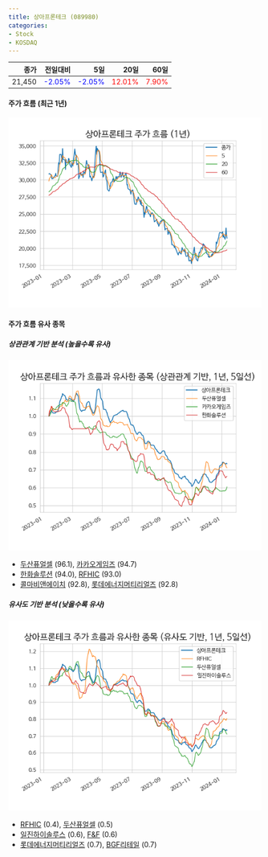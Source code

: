 ```yaml
---
title: 상아프론테크 (089980)
categories:
- Stock
- KOSDAQ
---
```


|종가|전일대비|5일|20일|60일|
|---:|-------:|--:|---:|---:|
|21,450|<span style="color: blue">-2.05%</span>|<span style="color: blue">-2.05%</span>|<span style="color: red">12.01%</span>|<span style="color: red">7.90%</span>|

<!-- more -->


#### 주가 흐름 (최근 1년)
![089980](/assets/images/stock/089980.png)


#### 주가 흐름 유사 종목


##### 상관관계 기반 분석 (높을수록 유사)
![089980](/assets/images/stock/089980_corr.png)
- [두산퓨얼셀](/336260/) (96.1), [카카오게임즈](/293490/) (94.7)
- [한화솔루션](/009830/) (94.0), [RFHIC](/218410/) (93.0)
- [콜마비앤에이치](/200130/) (92.8), [롯데에너지머티리얼즈](/020150/) (92.8)


##### 유사도 기반 분석 (낮을수록 유사)	
![089980](/assets/images/stock/089980_sim.png)
- [RFHIC](/218410/) (0.4), [두산퓨얼셀](/336260/) (0.5)
- [일진하이솔루스](/271940/) (0.6), [F&F](/383220/) (0.6)
- [롯데에너지머티리얼즈](/020150/) (0.7), [BGF리테일](/282330/) (0.7)